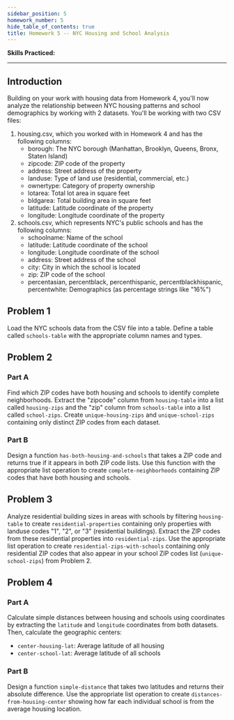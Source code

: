 ```yaml
---
sidebar_position: 5
homework_number: 5
hide_table_of_contents: true
title: Homework 5 -- NYC Housing and School Analysis
---
```



**Skills Practiced:**

---
## Introduction
Building on your work with housing data from Homework 4, you'll now analyze the relationship between NYC housing patterns and school demographics by working with 2 datasets.
You'll be working with two CSV files:
1. housing.csv, which you worked with in Homework 4 and has the following columns:
   - borough: The NYC borough (Manhattan, Brooklyn, Queens, Bronx, Staten Island)
   - zipcode: ZIP code of the property
   - address: Street address of the property
   - landuse: Type of land use (residential, commercial, etc.)
   - ownertype: Category of property ownership
   - lotarea: Total lot area in square feet
   - bldgarea: Total building area in square feet
   - latitude: Latitude coordinate of the property
   - longitude: Longitude coordinate of the property
2. schools.csv, which represents NYC's public schools and has the following columns:
    - schoolname: Name of the school
    - latitude: Latitude coordinate of the school
    - longitude: Longitude coordinate of the school
    - address: Street address of the school
    - city: City in which the school is located
    - zip: ZIP code of the school
    - percentasian, percentblack, percenthispanic, percentblackhispanic, percentwhite: Demographics (as percentage strings like "16%")

## Problem 1
Load the NYC schools data from the CSV file into a table. Define a table called `schools-table` with the appropriate column names and types.

## Problem 2
### Part A
Find which ZIP codes have both housing and schools to identify complete neighborhoods. Extract the "zipcode" column from `housing-table` into a list called `housing-zips` and the "zip" column from `schools-table` into a list called `school-zips`. Create `unique-housing-zips` and `unique-school-zips` containing only distinct ZIP codes from each dataset.
### Part B
Design a function `has-both-housing-and-schools` that takes a ZIP code and returns true if it appears in both ZIP code lists. Use this function with the appropriate list operation to create `complete-neighborhoods` containing ZIP codes that have both housing and schools.

## Problem 3
Analyze residential building sizes in areas with schools by filtering `housing-table` to create `residential-properties` containing only properties with landuse codes "1", "2", or "3" (residential buildings). Extract the ZIP codes from these residential properties into `residential-zips`. Use the appropriate list operation to create `residential-zips-with-schools` containing only residential ZIP codes that also appear in your school ZIP codes list (`unique-school-zips`) from Problem 2.

## Problem 4
### Part A
Calculate simple distances between housing and schools using coordinates by extracting the `latitude` and `longitude` coordinates from both datasets. Then, calculate the geographic centers:
- `center-housing-lat`: Average latitude of all housing
- `center-school-lat`: Average latitude of all schools

### Part B
Design a function `simple-distance` that takes two latitudes and returns their absolute difference. Use the appropriate list operation to create `distances-from-housing-center` showing how far each individual school is from the average housing location.